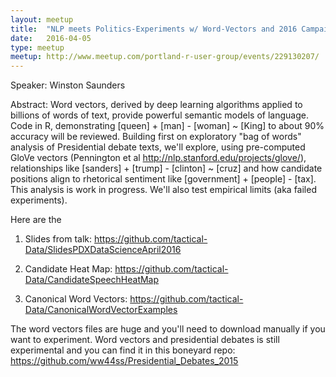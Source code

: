 ```yaml
---
layout: meetup
title:  "NLP meets Politics-Experiment­s w/ Word-Vectors and 2016 Campaign Debate Rhetoric"
date:   2016-04-05
type: meetup
meetup: http://www.meetup.com/portland-r-user-group/events/229130207/
---
```


Speaker: Winston Saunders

Abstract: Word vectors, derived by deep learning algorithms applied to billions of words of text, provide powerful semantic models of language. Code in R, demonstrating [queen] + [man] - [woman] ~ [King] to about 90% accuracy will be reviewed. Building first on exploratory "bag of words" analysis of Presidential debate texts, we'll explore, using pre-computed GloVe vectors (Pennington et al http://nlp.stanford.edu/projects/glove/), relationships like [sanders] + [trump] - [clinton] ~ [cruz] and how candidate positions align to rhetorical sentiment like [government] + [people] - [tax]. This analysis is work in progress. We'll also test empirical limits (aka failed experiments). 

Here are the

1. Slides from talk: https://github.com/tactical-Data/SlidesPDXDataScienceApril2016

2. Candidate Heat Map: https://github.com/tactical-Data/CandidateSpeechHeatMap

3. Canonical Word Vectors: https://github.com/tactical-Data/CanonicalWordVectorExamples

The word vectors files are huge and you'll need to download manually if you want to experiment. Word vectors and presidential debates is still experimental and you can find it in this boneyard repo: https://github.com/ww44ss/Presidential_Debates_2015

